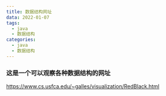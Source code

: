 ```yaml
---
title: 数据结构网址
data: 2022-01-07
tags: 
  - java
  - 数据结构
categories: 
  - java
  - 数据结构
---
```

### 这是一个可以观察各种数据结构的网址
https://www.cs.usfca.edu/~galles/visualization/RedBlack.html